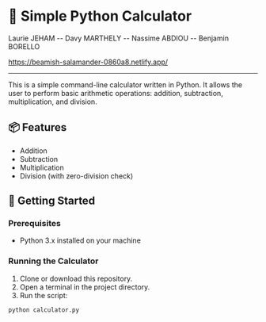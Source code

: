 # 🧮 Simple Python Calculator

Laurie JEHAM -- Davy MARTHELY -- Nassime ABDIOU -- Benjamin BORELLO

https://beamish-salamander-0860a8.netlify.app/

---

This is a simple command-line calculator written in Python. It allows the user to perform basic arithmetic operations: addition, subtraction, multiplication, and division.

## 📦 Features

- Addition
- Subtraction
- Multiplication
- Division (with zero-division check)

## 🚀 Getting Started

### Prerequisites

- Python 3.x installed on your machine

### Running the Calculator

1. Clone or download this repository.
2. Open a terminal in the project directory.
3. Run the script:

```bash
python calculator.py

